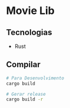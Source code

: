 # Movie Lib

## Tecnologias
- Rust

## Compilar
``` bash
# Para Desenvolvimento
cargo build

# Gerar release
cargo build -r
```
